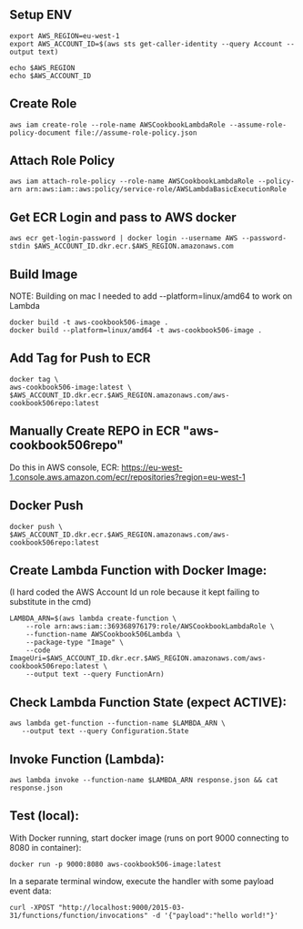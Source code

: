 ## Setup ENV

```
export AWS_REGION=eu-west-1
export AWS_ACCOUNT_ID=$(aws sts get-caller-identity --query Account --output text)

echo $AWS_REGION
echo $AWS_ACCOUNT_ID

```

## Create Role

```
aws iam create-role --role-name AWSCookbookLambdaRole --assume-role-policy-document file://assume-role-policy.json
```

## Attach Role Policy

```
aws iam attach-role-policy --role-name AWSCookbookLambdaRole --policy-arn arn:aws:iam::aws:policy/service-role/AWSLambdaBasicExecutionRole
```

## Get ECR Login and pass to AWS docker

```
aws ecr get-login-password | docker login --username AWS --password-stdin $AWS_ACCOUNT_ID.dkr.ecr.$AWS_REGION.amazonaws.com
```

## Build Image

NOTE: Building on mac I needed to add --platform=linux/amd64 to work on Lambda

```
docker build -t aws-cookbook506-image .
docker build --platform=linux/amd64 -t aws-cookbook506-image .
```

## Add Tag for Push to ECR

```
docker tag \
aws-cookbook506-image:latest \
$AWS_ACCOUNT_ID.dkr.ecr.$AWS_REGION.amazonaws.com/aws-cookbook506repo:latest
```

## Manually Create REPO in ECR "aws-cookbook506repo"

Do this in AWS console, ECR:
https://eu-west-1.console.aws.amazon.com/ecr/repositories?region=eu-west-1

## Docker Push

```
docker push \
$AWS_ACCOUNT_ID.dkr.ecr.$AWS_REGION.amazonaws.com/aws-cookbook506repo:latest
```

## Create Lambda Function with Docker Image:

(I hard coded the AWS Account Id un role because it kept failing to substitute in the cmd)

```
LAMBDA_ARN=$(aws lambda create-function \
    --role arn:aws:iam::369368976179:role/AWSCookbookLambdaRole \
    --function-name AWSCookbook506Lambda \
    --package-type "Image" \
    --code ImageUri=$AWS_ACCOUNT_ID.dkr.ecr.$AWS_REGION.amazonaws.com/aws-cookbook506repo:latest \
    --output text --query FunctionArn)
```

## Check Lambda Function State (expect ACTIVE):

```
aws lambda get-function --function-name $LAMBDA_ARN \
   --output text --query Configuration.State
```

## Invoke Function (Lambda):

```
aws lambda invoke --function-name $LAMBDA_ARN response.json && cat response.json
```

## Test (local):

With Docker running, start docker image (runs on port 9000 connecting to 8080 in container):

```
docker run -p 9000:8080 aws-cookbook506-image:latest
```

In a separate terminal window, execute the handler with some payload event data:

```
curl -XPOST "http://localhost:9000/2015-03-31/functions/function/invocations" -d '{"payload":"hello world!"}'
```
